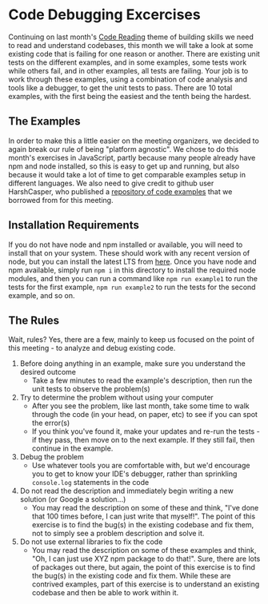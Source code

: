 # Code Debugging Excercises
Continuing on last month's [Code Reading](https://github.com/Ingage-Meetup/20230115-reading-code) theme of building skills we need to read and understand codebases, this month we will take a look at some existing code that is failing for one reason or another. There are existing unit tests on the different examples, and in some examples, some tests work while others fail, and in other examples, all tests are failing. Your job is to work through these examples, using a combination of code analysis and tools like a debugger, to get the unit tests to pass. There are 10 total examples, with the first being the easiest and the tenth being the hardest.

## The Examples
In order to make this a little easier on the meeting organizers, we decided to again break our rule of being "platform agnostic". We chose to do this month's exercises in JavaScript, partly because many people already have npm and node installed, so this is easy to get up and running, but also because it would take a lot of time to get comparable examples setup in different languages. We also need to give credit to github user HarshCasper, who published a [repository of code examples](https://github.com/DSC-SIST/D-Bug/tree/main/JavaScript) that we borrowed from for this meeting.

## Installation Requirements
If you do not have node and npm installed or available, you will need to install that on your system. These should work with any recent version of node, but you can install the latest LTS from [here](https://nodejs.org/en/download/). Once you have node and npm available, simply run `npm i` in this directory to install the required node modules, and then you can run a command like `npm run example1` to run the tests for the first example, `npm run example2` to run the tests for the second example, and so on.

## The Rules
Wait, rules? Yes, there are a few, mainly to keep us focused on the point of this meeting - to analyze and debug existing code.

1. Before doing anything in an example, make sure you understand the desired outcome
    * Take a few minutes to read the example's description, then run the unit tests to observe the problem(s)
2. Try to determine the problem without using your computer
    * After you see the problem, like last month, take some time to walk through the code (in your head, on paper, etc) to see if you can spot the error(s)
    * If you think you've found it, make your updates and re-run the tests - if they pass, then move on to the next example. If they still fail, then continue in the example.
3. Debug the problem
    * Use whatever tools you are comfortable with, but we'd encourage you to get to know your IDE's debugger, rather than sprinkling `console.log` statements in the code
4. Do not read the description and immediately begin writing a new solution (or Google a solution...)
    * You may read the description on some of these and think, "I've done that 100 times before, I can just write that myself!". The point of this exercise is to find the bug(s) in the existing codebase and fix them, not to simply see a problem description and solve it.
5. Do not use external libraries to fix the code
    * You may read the description on some of these examples and think, "Oh, I can just use XYZ npm package to do that!". Sure, there are lots of packages out there, but again, the point of this exercise is to find the bug(s) in the existing code and fix them. While these are contrived examples, part of this exercise is to understand an existing codebase and then be able to work within it.
